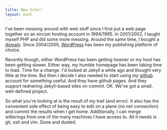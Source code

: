 ```yaml
---
title: New Site!!
layout: post
---
```

I've been messing around with web stuff since I first put a web page together on an eircom hosting account in 1994/1995. In 2001/2002, I taught myself PHP and did some more messing. Around the same time, I bought a [domain](http://www.powery.net). Since 2004/2005, [WordPress](http://www.wordpress.org) has been my publishing platform of choice. 

Recently though, either WordPress has been getting heavier or my host has been getting slower. Either way, my humble homepage has been taking time to load. Time for a change. I'd looked at Jekyll a while ago and thought very little at the time. But then I decide I also needed to start using my [github](http://www.github.com) account for something useful. And they have github pages. And they support rednering Jekyll-based sites on commit. OK. We've got a small, well-defined project. 

So what you're looking at is the result of my trail (and error). It also has the convenient side effect of being easy to edit on a plane (no net connection) and commit the results when I get home. Additionally, I can merge witterings from one of the many machines I have access to. All it needs is git, ssh and vim. Done and dusted. 
